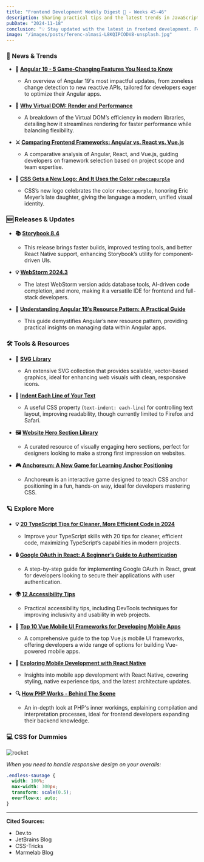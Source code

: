 ```yaml
---
title: "Frontend Development Weekly Digest 🌸 - Weeks 45-46"
description: Sharing practical tips and the latest trends in JavaScript
pubDate: "2024-11-18"
conclusion: "💡 Stay updated with the latest in frontend development. Follow the links for more insights."
image: "/images/posts/ferenc-almasi-L8KQIPCODV8-unsplash.jpg"
---
```


### 📢 News & Trends

- **🚀 [Angular 19 - 5 Game-Changing Features You Need to Know](https://dev.to/this-is-angular/angular-19-5-game-changing-features-you-need-to-know-32cd?ref=zazen_code)**
  - An overview of Angular 19's most impactful updates, from zoneless change detection to new reactive APIs, tailored for developers eager to optimize their Angular apps.

- **🧩 [Why Virtual DOM: Render and Performance](https://dev.to/sonaykara/why-virtual-dom-faster-rendering-and-performance-1cjh?ref=zazen_code)**
  - A breakdown of the Virtual DOM’s efficiency in modern libraries, detailing how it streamlines rendering for faster performance while balancing flexibility.

- **⚔️ [Comparing Frontend Frameworks: Angular vs. React vs. Vue.js](https://dev.to/okoye_ndidiamaka_5e3b7d30/comparing-frontend-frameworks-angular-vs-react-vs-vuejs-which-one-fits-your-project-best-5epm?ref=zazen_code)**
  - A comparative analysis of Angular, React, and Vue.js, guiding developers on framework selection based on project scope and team expertise.

- **🎨 [CSS Gets a New Logo: And It Uses the Color `rebeccapurple`](https://michaelcharl.es/aubrey/en/code/new-rebeccapurple-css-logo?ref=zazen_code)**
  - CSS’s new logo celebrates the color `rebeccapurple`, honoring Eric Meyer’s late daughter, giving the language a modern, unified visual identity.

### 🆕 Releases & Updates

- **📚 [Storybook 8.4](https://storybook.js.org/blog/storybook-8-4/?ref=zazen_code)**
  - This release brings faster builds, improved testing tools, and better React Native support, enhancing Storybook’s utility for component-driven UIs.

- **💡 [WebStorm 2024.3](https://blog.jetbrains.com/webstorm/2024/11/webstorm-2024-3?ref=zazen_code)**
  - The latest WebStorm version adds database tools, AI-driven code completion, and more, making it a versatile IDE for frontend and full-stack developers.

- **📐 [Understanding Angular 19’s Resource Pattern: A Practical Guide](https://itnext.io/understanding-angular-19s-resource-pattern-a-practical-guide-add8521f78f2?ref=zazen_code)**
  - This guide demystifies Angular’s new resource pattern, providing practical insights on managing data within Angular apps.

### 🛠 Tools & Resources

- **🎨 [SVG Library](https://svgl.app/?ref=zazen_code)**
  - An extensive SVG collection that provides scalable, vector-based graphics, ideal for enhancing web visuals with clean, responsive icons.

- **📏 [Indent Each Line of Your Text](https://css-tip.com/text-indent/?ref=zazen_code)**
  - A useful CSS property (`text-indent: each-line`) for controlling text layout, improving readability, though currently limited to Firefox and Safari.

- **🖼️ [Website Hero Section Library](https://www.supahero.io/?ref=zazen_code)**
  - A curated resource of visually engaging hero sections, perfect for designers looking to make a strong first impression on websites.

- **🎮 [Anchoreum: A New Game for Learning Anchor Positioning](https://css-tricks.com/anchoreum-a-new-game-for-learning-anchor-positioning/?ref=zazen_code)**
  - Anchoreum is an interactive game designed to teach CSS anchor positioning in a fun, hands-on way, ideal for developers mastering CSS.

### 🪐 Explore More

- **💡 [20 TypeScript Tips for Cleaner, More Efficient Code in 2024](https://jsdev.space/20-ts-tricks?ref=zazen_code)**
  - Improve your TypeScript skills with 20 tips for cleaner, efficient code, maximizing TypeScript’s capabilities in modern projects.

- **🔒 [Google OAuth in React: A Beginner’s Guide to Authentication](https://marmelab.com/blog/2024/11/18/google-authentication-react.html?ref=zazen_code)**
  - A step-by-step guide for implementing Google OAuth in React, great for developers looking to secure their applications with user authentication.

- **🌍 [12 Accessibility Tips](https://devtoolstips.org/tag/accessibility?ref=zazen_code)**
  - Practical accessibility tips, including DevTools techniques for improving inclusivity and usability in web projects.

- **📱 [Top 10 Vue Mobile UI Frameworks for Developing Mobile Apps](https://itechnolabs.ca/top-vue-mobile-ui-frameworks-for-developing-mobile-apps/?ref=zazen_code)**
  - A comprehensive guide to the top Vue.js mobile UI frameworks, offering developers a wide range of options for building Vue-powered mobile apps.

- **📲 [Exploring Mobile Development with React Native](https://techhub.iodigital.com/articles/exploring-mobile-development-with-react-native?ref=zazen_code)**
  - Insights into mobile app development with React Native, covering styling, native experience tips, and the latest architecture updates.

- **🔍 [How PHP Works - Behind The Scene](https://dev.to/jamir_hossain_8800f85fdd5/how-php-works-behind-the-scene-1eac?ref=zazen_code)**
  - An in-depth look at PHP's inner workings, explaining compilation and interpretation processes, ideal for frontend developers expanding their backend knowledge.

### 💻 CSS for Dummies

<div class="img-container">
  <img src="/images/posts/2024-11-18-frontend-weekly-digest-46/sausage.webp" alt="rocket" class="img-responsive" />
</div>

_When you need to handle responsive design on your overalls:_

```css
.endless-sausage {
  width: 100%;
  max-width: 300px;
  transform: scale(0.5);
  overflow-x: auto;
}
```

---

**Cited Sources:**

- Dev.to
- JetBrains Blog
- CSS-Tricks
- Marmelab Blog
